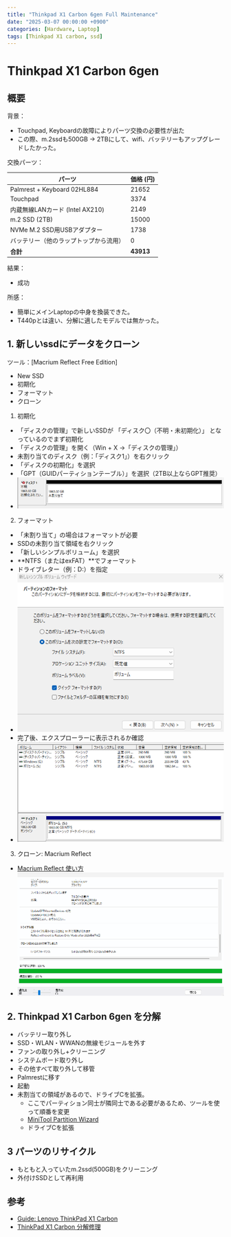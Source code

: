 ```yaml
---
title: "Thinkpad X1 Carbon 6gen Full Maintenance"
date: "2025-03-07 00:00:00 +0900"
categories: [Hardware, Laptop]
tags: [Thinkpad X1 carbon, ssd]
---
```


# Thinkpad X1 Carbon 6gen 

## 概要

背景：
- Touchpad, Keyboardの故障によりパーツ交換の必要性が出た
- この際、m.2ssdも500GB → 2TBにして、wifi、バッテリーもアップグレードしたかった。

交換パーツ：  


| パーツ                          | 価格 (円) |
|--------------------------------|----------|
| Palmrest + Keyboard 02HL884   | 21652    |
| Touchpad                      | 3374     |
| 内蔵無線LANカード (Intel AX210) | 2149     |
| m.2 SSD (2TB)                 | 15000    |
| NVMe M.2 SSD用USBアダプター    | 1738     |
| バッテリー（他のラップトップから流用） | 0        |
| **合計**                      | **43913** |


結果：

- 成功

所感：

- 簡単にメインLaptopの中身を換装できた。
- T440pとは違い、分解に適したモデルでは無かった。

## 1. 新しいssdにデータをクローン

ツール：[Macrium Reflect Free Edition]
- New SSD
- 初期化
- フォーマット
- クローン

1. 初期化
- 「ディスクの管理」で新しいSSDが 「ディスク〇（不明・未初期化）」 となっているのでまず初期化
- 「ディスクの管理」を開く（Win + X →「ディスクの管理」）
- 未割り当てのディスク（例：「ディスク1」）を右クリック
- 「ディスクの初期化」を選択
- 「GPT（GUIDパーティションテーブル）」を選択（2TB以上ならGPT推奨）
- ![alt text](../assets/images/Screenshot_2025-03-07_153251.png)
2. フォーマット
- 「未割り当て」の場合はフォーマットが必要
- SSDの未割り当て領域を右クリック
- 「新しいシンプルボリューム」を選択
- **NTFS（またはexFAT）**でフォーマット
- ドライブレター（例：D:）を指定
- ![alt text](../assets/images/Screenshot_2025-03-07_153637.png)
- 完了後、エクスプローラーに表示されるか確認
- ![alt text](../assets/images/Screenshot_2025-03-07_153725.png)
3. クローン: Macrium Reflect
- [Macrium Reflect 使い方](https://4ddig.tenorshare.com/jp/partition-manager/macrium-reflect.html)
- ![alt text](../assets/images/Screenshot_2025-03-07_160524.png)

## 2. Thinkpad X1 Carbon 6gen を分解

- バッテリー取り外し
- SSD・WLAN・WWANの無線モジュールを外す
- ファンの取り外し+クリーニング
- システムボード取り外し
- その他すべて取り外して移管
- Palmrestに移す
- 起動
- 未割当ての領域があるので、ドライブCを拡張。
  - ここでパーティション同士が隣同士である必要があるため、ツールを使って順番を変更
  - [MiniTool Partition Wizard ](https://www.partitionwizard.jp/free-partition-manager.html)
  - ドライブCを拡張

## 3 パーツのリサイクル

- もともと入っていたm.2ssd(500GB)をクリーニング
- 外付けSSDとして再利用

## 参考

- [Guide: Lenovo ThinkPad X1 Carbon](https://jp.ifixit.com/Device/Lenovo_ThinkPad_X1_Carbon_6th_Gen)
- [ThinkPad X1 Carbon 分解修理](https://zen-consulting.net/2022/04/08/repair-thinkpadx1carbon/)